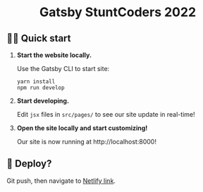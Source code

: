 <h1 align="center">
  Gatsby StuntCoders 2022
</h1>

## 🏃‍♂️ Quick start

1.  **Start the website locally.**

    Use the Gatsby CLI to start site:

    ```shell
    yarn install
    npm run develop
    ```

2.  **Start developing.**

    Edit `jsx` files in `src/pages/` to see our site update in real-time!

3.  **Open the site locally and start customizing!**

    Our site is now running at http://localhost:8000!


## 🚀 Deploy?

Git push, then navigate to [Netlify link](https://vibrant-brown-359096.netlify.app/).
